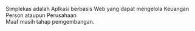 Simplekas adalah Aplkasi berbasis Web yang dapat mengelola Keuangan Person ataupun Perusahaan  
Maaf masih tahap pemgembangan.
